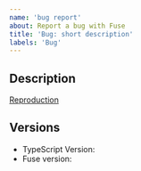 ```yaml
---
name: 'bug report'
about: Report a bug with Fuse
title: 'Bug: short description'
labels: 'Bug'
---
```


<!-- Thanks for taking the time to create a bug report! -->

## Description

<!-- Try to describe the bug you are seeing -->

<!-- A template can be found here https://codesandbox.io/p/devbox/fuse-reproduction-lfptfs?file=%2Fapp%2Fpage.tsx%3A12%2C40 -->

[Reproduction]()

## Versions

- TypeScript Version:
- Fuse version:
